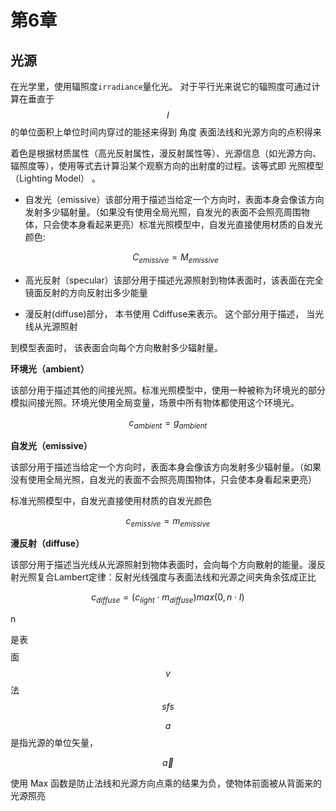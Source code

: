 # 第6章

## 光源

在光学里，使用辐照度`irradiance`量化光。 对于平行光来说它的辐照度可通过计算在垂直于 $$I $$ 的单位面积上单位时间内穿过的能拯来得到 角度 表面法线和光源方向的点积得来

着色是根据材质属性（高光反射属性，漫反射属性等）、光源信息（如光源方向、辐照度等），使用等式去计算沿某个观察方向的出射度的过程。该等式即 光照模型（Lighting Model） 。

* 自发光（emissive）该部分用于描述当给定一个方向时，表面本身会像该方向发射多少辐射量。（如果没有使用全局光照，自发光的表面不会照亮周围物体，只会使本身看起来更亮）标准光照模型中，自发光直接使用材质的自发光颜色:

  $$C_{emissive} = M_{emissive}$$

* 高光反射（specular）该部分用于描述光源照射到物体表面时，该表面在完全镜面反射的方向反射出多少能量
* 漫反射\(diffuse\)部分， 本书使用 Cdiffuse来表示。 这个部分用于描述， 当光线从光源照射

到模型表面时， 该表面会向每个方向散射多少辐射量。

**环境光（ambient）**

该部分用于描述其他的间接光照。标准光照模型中，使用一种被称为环境光的部分模拟间接光照。环境光使用全局变量，场景中所有物体都使用这个环境光。

$$c_{ambient}=g_{ambient}$$

**自发光（emissive）**

该部分用于描述当给定一个方向时，表面本身会像该方向发射多少辐射量。（如果没有使用全局光照，自发光的表面不会照亮周围物体，只会使本身看起来更亮）

标准光照模型中，自发光直接使用材质的自发光颜色

$$c_{emissive}=m_{emissive}$$

**漫反射（diffuse）**

该部分用于描述当光线从光源照射到物体表面时，会向每个方向散射的能量。漫反射光照复合Lambert定律：反射光线强度与表面法线和光源之间夹角余弦成正比

$$c_{diffuse}=(c_{light} \cdot m_{diffuse})max(0, n \cdot I)$$

n

是表$$$$面$$v $$法$$sfs$$

$$a$$ 是指光源的单位矢量，

$$
\vec{a}
$$

使用 Max 函数是防止法线和光源方向点乘的结果为负，使物体前面被从背面来的光源照亮

